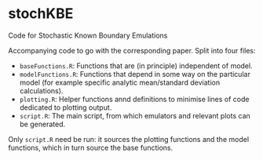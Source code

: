 # stochKBE
Code for Stochastic Known Boundary Emulations

Accompanying code to go with the corresponding paper. Split into four files:

- `baseFunctions.R`: Functions that are (in principle) independent of model.
- `modelFunctions.R`: Functions that depend in some way on the particular model (for example specific analytic mean/standard deviation calculations).
- `plotting.R`: Helper functions annd definitions to minimise lines of code dedicated to plotting output.
- `script.R`: The main script, from which emulators and relevant plots can be generated.

Only `script.R` need be run: it sources the plotting functions and the model functions, which in turn source the base functions.
